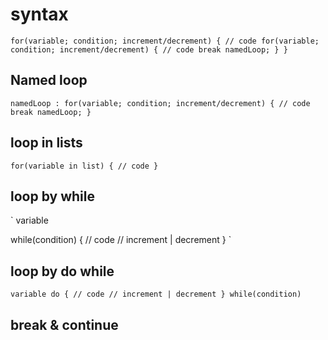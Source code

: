 # syntax

`
for(variable; condition; increment/decrement) {
    // code
    for(variable; condition; increment/decrement) {
        // code
        break namedLoop;
    }
}
`

## Named loop

`
namedLoop : for(variable; condition; increment/decrement) {
    // code
    break namedLoop;
}
`

## loop in lists

`
for(variable in list) {
    // code
}
`

## loop by while

`
variable

while(condition) {
    // code
    // increment | decrement
}
`

## loop by do while

`
variable
do {
    // code
    // increment | decrement
} while(condition) 
`

## break & continue